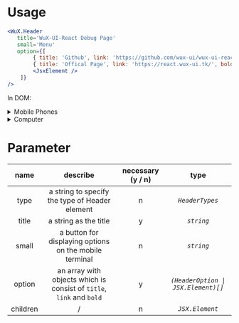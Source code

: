 # Usage

```jsx
<WuX.Header
   title='WuX-UI-React Debug Page'
   small='Menu'
   option={[
        { title: 'Github', link: 'https://github.com/wux-ui/wux-ui-react-docs' },
        { title: 'Offical Page', link: 'https://react.wux-ui.tk/', bold: true },
        <JsxElement />
    ]}
/>
```

In DOM: 
<details>
<summary>Mobile Phones</summary>

```wux-html-phone
<WuX.Header
   title='WuX-UI-React Debug Page'
   small='Menu'
   option={[
        { title: 'Github', link: 'https://github.com/wux-ui/wux-ui-react-docs' },
        { title: 'Offical Page', link: 'https://react.wux-ui.tk/', bold: true },
        <JsxElement />
    ]}
/>
:wux-html-phone
```

</details>

<details>
<summary>Computer</summary>

```wux-html-full
<WuX.Header
   title='WuX-UI-React Debug Page'
   small='Menu'
   option={[
        { title: 'Github', link: 'https://github.com/wux-ui/wux-ui-react-docs' },
        { title: 'Offical Page', link: 'https://react.wux-ui.tk/', bold: true },
        <JsxElement />
    ]}
/>
:wux-html-full
```

</details>

# Parameter

name|describe|necessary (y / n)|type
:-:|:-:|:-:|:-:
type|a string to specify the type of Header element|n|*`HeaderTypes`*
title|a string as the title|y|*`string`*
small|a button for displaying options on the mobile terminal|n|*`string`*
option|an array with objects which is consist of `title`, `link` and `bold`|y|*`(HeaderOption \| JSX.Element)[]`*
children|/|n|*`JSX.Element`*